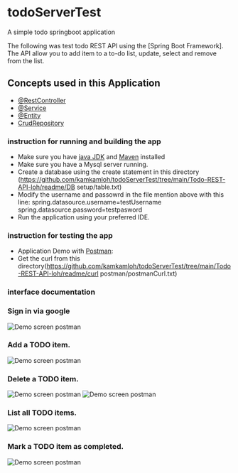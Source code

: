 # todoServerTest
A simple todo springboot application


The following was test todo REST API using the [Spring Boot Framework]. The API allow you to add item to a to-do list, update, select and remove from the list.



##  Concepts used in this Application
* [@RestController](https://spring.io/guides/gs/rest-service/)
* [@Service](https://spring.io/guides/gs/rest-service/)
* [@Entity](https://spring.io/guides/gs/rest-service/)
* [CrudRepository](https://docs.spring.io/spring-data/data-commons/docs/1.6.1.RELEASE/reference/html/repositories.html)


### instruction for running and building the app
* Make sure you have [java JDK](https://www.oracle.com/java/technologies/javase-jdk8-downloads.html) and [Maven](https://maven.apache.org/) installed
* Make sure you have a Mysql server running.
* Create a database using the create statement in this directory (https://github.com/kamkamloh/todoServerTest/tree/main/Todo-REST-API-loh/readme/DB setup/table.txt)
* Modify the username and passowrd in the file mention above with this line:  spring.datasource.username=testUsername spring.datasource.password=testpasword
* Run the application using your preferred IDE.


### instruction for testing the app
* Application Demo with [Postman](https://www.postman.com/):
* Get the curl from this directory(https://github.com/kamkamloh/todoServerTest/tree/main/Todo-REST-API-loh/readme/curl postman/postmanCurl.txt)

### interface documentation

### Sign in via google
<img src="https://github.com/kamkamloh/todoServerTest/tree/main/Todo-REST-API-loh/readme/readme/getacesstoken.png?raw=true"  alt="Demo screen postman">

###  Add a TODO item.
<img src="https://github.com/kamkamloh/todoServerTest/tree/main/Todo-REST-API-loh/readme/readme/additem.png?raw=true"  alt="Demo screen postman">

###  Delete a TODO item.
<img src="https://github.com/kamkamloh/todoServerTest/tree/main/Todo-REST-API-loh/readme/readme/deleteItem.png?raw=true"  alt="Demo screen postman">
<img src="https://github.com/kamkamloh/todoServerTest/tree/main/Todo-REST-API-loh/readme/readme/deleteInvalid.png?raw=true"  alt="Demo screen postman">

###  List all TODO items.
<img src="https://github.com/kamkamloh/todoServerTest/tree/main/Todo-REST-API-loh/readme/readme/todolist.png?raw=true"  alt="Demo screen postman">

###  Mark a TODO item as completed.
<img src="https://github.com/kamkamloh/todoServerTest/tree/main/Todo-REST-API-loh/readme/readme/updateitem.png?raw=true"  alt="Demo screen postman">










